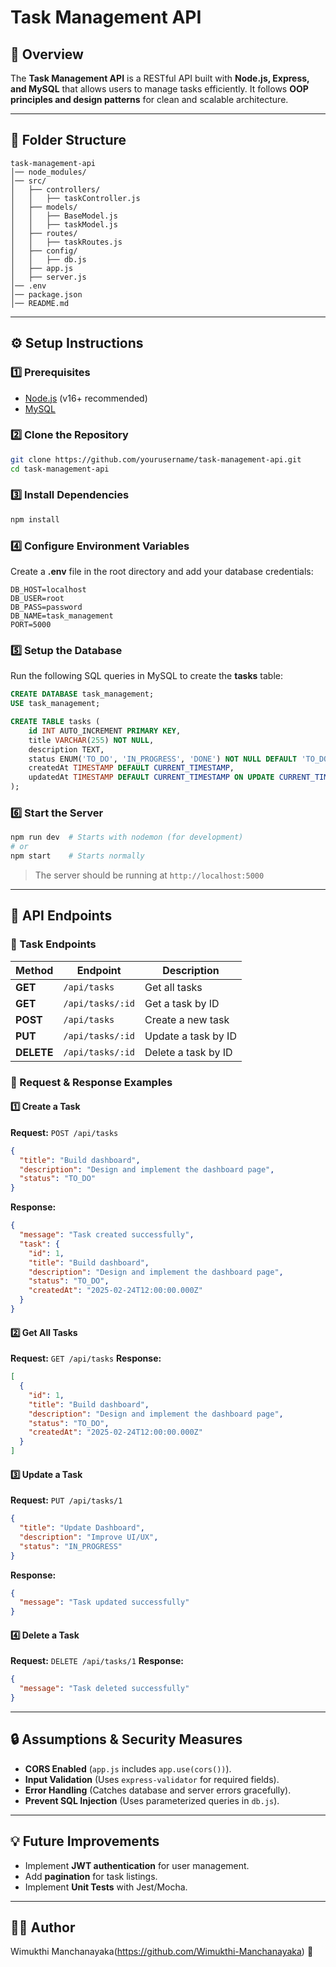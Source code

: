 # Task Management API

## 📌 Overview

The **Task Management API** is a RESTful API built with **Node.js, Express, and MySQL** that allows users to manage tasks efficiently. It follows **OOP principles and design patterns** for clean and scalable architecture.

---

## 📂 Folder Structure

```
task-management-api
│── node_modules/
│── src/
│   ├── controllers/
│   │   ├── taskController.js
│   ├── models/
│   │   ├── BaseModel.js
│   │   ├── taskModel.js
│   ├── routes/
│   │   ├── taskRoutes.js
│   ├── config/
│   │   ├── db.js
│   ├── app.js
│   ├── server.js
│── .env
│── package.json
│── README.md
```

---

## ⚙️ Setup Instructions

### **1️⃣ Prerequisites**

- [Node.js](https://nodejs.org/) (v16+ recommended)
- [MySQL](https://www.mysql.com/)

### **2️⃣ Clone the Repository**

```sh
git clone https://github.com/yourusername/task-management-api.git
cd task-management-api
```

### **3️⃣ Install Dependencies**

```sh
npm install
```

### **4️⃣ Configure Environment Variables**

Create a **.env** file in the root directory and add your database credentials:

```
DB_HOST=localhost
DB_USER=root
DB_PASS=password
DB_NAME=task_management
PORT=5000
```

### **5️⃣ Setup the Database**

Run the following SQL queries in MySQL to create the **tasks** table:

```sql
CREATE DATABASE task_management;
USE task_management;

CREATE TABLE tasks (
    id INT AUTO_INCREMENT PRIMARY KEY,
    title VARCHAR(255) NOT NULL,
    description TEXT,
    status ENUM('TO_DO', 'IN_PROGRESS', 'DONE') NOT NULL DEFAULT 'TO_DO',
    createdAt TIMESTAMP DEFAULT CURRENT_TIMESTAMP,
    updatedAt TIMESTAMP DEFAULT CURRENT_TIMESTAMP ON UPDATE CURRENT_TIMESTAMP
);
```

### **6️⃣ Start the Server**

```sh
npm run dev  # Starts with nodemon (for development)
# or
npm start    # Starts normally
```

> The server should be running at `http://localhost:5000`

---

## 🚀 API Endpoints

### **📌 Task Endpoints**

| Method     | Endpoint         | Description         |
| ---------- | ---------------- | ------------------- |
| **GET**    | `/api/tasks`     | Get all tasks       |
| **GET**    | `/api/tasks/:id` | Get a task by ID    |
| **POST**   | `/api/tasks`     | Create a new task   |
| **PUT**    | `/api/tasks/:id` | Update a task by ID |
| **DELETE** | `/api/tasks/:id` | Delete a task by ID |

### **📌 Request & Response Examples**

#### **1️⃣ Create a Task**

**Request:** `POST /api/tasks`

```json
{
  "title": "Build dashboard",
  "description": "Design and implement the dashboard page",
  "status": "TO_DO"
}
```

**Response:**

```json
{
  "message": "Task created successfully",
  "task": {
    "id": 1,
    "title": "Build dashboard",
    "description": "Design and implement the dashboard page",
    "status": "TO_DO",
    "createdAt": "2025-02-24T12:00:00.000Z"
  }
}
```

#### **2️⃣ Get All Tasks**

**Request:** `GET /api/tasks`
**Response:**

```json
[
  {
    "id": 1,
    "title": "Build dashboard",
    "description": "Design and implement the dashboard page",
    "status": "TO_DO",
    "createdAt": "2025-02-24T12:00:00.000Z"
  }
]
```

#### **3️⃣ Update a Task**

**Request:** `PUT /api/tasks/1`

```json
{
  "title": "Update Dashboard",
  "description": "Improve UI/UX",
  "status": "IN_PROGRESS"
}
```

**Response:**

```json
{
  "message": "Task updated successfully"
}
```

#### **4️⃣ Delete a Task**

**Request:** `DELETE /api/tasks/1`
**Response:**

```json
{
  "message": "Task deleted successfully"
}
```

---

## 🔒 Assumptions & Security Measures

- **CORS Enabled** (`app.js` includes `app.use(cors())`).
- **Input Validation** (Uses `express-validator` for required fields).
- **Error Handling** (Catches database and server errors gracefully).
- **Prevent SQL Injection** (Uses parameterized queries in `db.js`).

---

## 💡 Future Improvements

- Implement **JWT authentication** for user management.
- Add **pagination** for task listings.
- Implement **Unit Tests** with Jest/Mocha.

---

## 👨‍💻 Author

Wimukthi Manchanayaka(https://github.com/Wimukthi-Manchanayaka) 🚀

